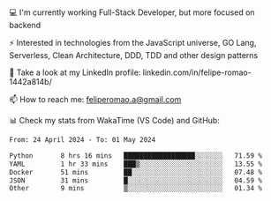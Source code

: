 💻 I'm currently working Full-Stack Developer, but more focused on backend

⚡ Interested in technologies from the JavaScript universe, GO Lang, Serverless, Clean Architecture, DDD, TDD and other design patterns

👥 Take a look at my LinkedIn profile: linkedin.com/in/felipe-romao-1442a814b/

📫 How to reach me: feliperomao.a@gmail.com

📊 Check my stats from WakaTime (VS Code) and GitHub:

<!--START_SECTION:waka-->

```txt
From: 24 April 2024 - To: 01 May 2024

Python       8 hrs 16 mins   ██████████████████░░░░░░░   71.59 %
YAML         1 hr 33 mins    ███▒░░░░░░░░░░░░░░░░░░░░░   13.55 %
Docker       51 mins         ██░░░░░░░░░░░░░░░░░░░░░░░   07.48 %
JSON         31 mins         █░░░░░░░░░░░░░░░░░░░░░░░░   04.59 %
Other        9 mins          ▒░░░░░░░░░░░░░░░░░░░░░░░░   01.34 %
```

<!--END_SECTION:waka-->
